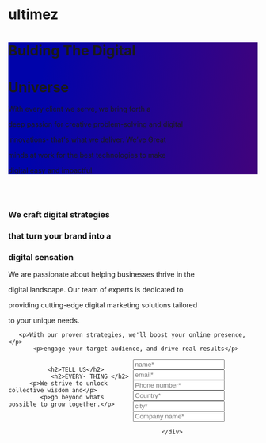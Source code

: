 # ultimez
<!DOCTYPE html>
<html lang="en">
<head>
    <meta charset="UTF-8">
    <title>Hackathon Task || Ultimez</title>
    <style type="css.text"></style>
</head>
<body>
   <div style="background: linear-gradient(97.82deg, #0003AA 14.08%, #5B0369 134.44%);">
       <h1>Bulding The  Digital</h1>
        <h1>Universe</h1>
       <p>With every client we serve, we bring forth a </p>
       <p>deep passion for creative problem-solving and digital </p>
      <p> innovations- that's what we deliver. We’ve Great </p>
       <p>minds at work for the best technologies to make</p>
       <p>digital easy and impactful.
</p>
   </div>
 <br><br>
<div>
    <h3>We craft digital strategies</h3>
       <h3> that turn your brand into a</h3>
      <h3>  digital sensation</h3>
    <p>We are passionate about helping businesses thrive in the </p>
      <p>  digital landscape. Our team of experts is dedicated to </P>
       <p> providing cutting-edge digital marketing solutions tailored</P>
       <p> to your unique needs.</p>

       <p>With our proven strategies, we'll boost your online presence,</p>
           <p>engage your target audience, and drive real results</p>
</div>

<div>
      <div style="width:50%;height:100px;float:left">

               <h2>TELL US</h2>
                <h2>EVERY- THING </h2>
          <p>We strive to unlock collective wisdom and</p>
             <p>go beyond whats possible to grow together.</p>
</p>
       </div>
             <div style="margin-left : 50%; height:100px;">
              <input type="text" placeholder="name*"> &nbsp &nbsp<input type="text" placeholder="email*"><br>
              <input type="text" placeholder="Phone number*"> &nbsp &nbsp <input type="text" placeholder="Country*"><br>
              <input type="text" placeholder="city*"> &nbsp &nbsp <input type="text" placeholder="Company name*"><br>

            </div>
</div>


</body>
</html>
